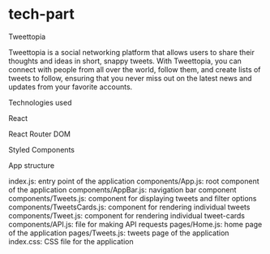 # tech-part

   Tweettopia
	 
Tweettopia is a social networking platform that allows users to share their thoughts and ideas in
short, snappy tweets. With Tweettopia, you can connect with people from all over the world, follow
them, and create lists of tweets to follow, ensuring that you never miss out on the latest news and
updates from your favorite accounts.


   Technologies used
	 
React

React Router DOM

Styled Components


   App structure
	 
index.js: entry point of the application
components/App.js: root component of the application
components/AppBar.js: navigation bar component
components/Tweets.js: component for displaying tweets and filter options
components/TweetsCards.js: component for rendering individual tweets
components/Tweet.js: component for rendering individual tweet-cards
components/API.js: file for making API requests
pages/Home.js: home page of the application
pages/Tweets.js: tweets page of the application
index.css: CSS file for the application
